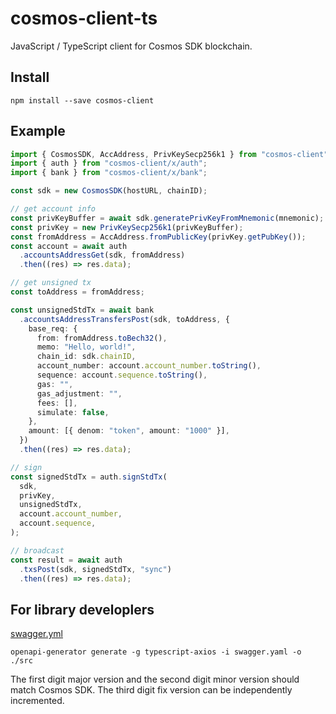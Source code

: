# cosmos-client-ts

JavaScript / TypeScript client for Cosmos SDK blockchain.

## Install

```shell
npm install --save cosmos-client
```

## Example

```typescript
import { CosmosSDK, AccAddress, PrivKeySecp256k1 } from "cosmos-client";
import { auth } from "cosmos-client/x/auth";
import { bank } from "cosmos-client/x/bank";

const sdk = new CosmosSDK(hostURL, chainID);

// get account info
const privKeyBuffer = await sdk.generatePrivKeyFromMnemonic(mnemonic);
const privKey = new PrivKeySecp256k1(privKeyBuffer);
const fromAddress = AccAddress.fromPublicKey(privKey.getPubKey());
const account = await auth
  .accountsAddressGet(sdk, fromAddress)
  .then((res) => res.data);

// get unsigned tx
const toAddress = fromAddress;

const unsignedStdTx = await bank
  .accountsAddressTransfersPost(sdk, toAddress, {
    base_req: {
      from: fromAddress.toBech32(),
      memo: "Hello, world!",
      chain_id: sdk.chainID,
      account_number: account.account_number.toString(),
      sequence: account.sequence.toString(),
      gas: "",
      gas_adjustment: "",
      fees: [],
      simulate: false,
    },
    amount: [{ denom: "token", amount: "1000" }],
  })
  .then((res) => res.data);

// sign
const signedStdTx = auth.signStdTx(
  sdk,
  privKey,
  unsignedStdTx,
  account.account_number,
  account.sequence,
);

// broadcast
const result = await auth
  .txsPost(sdk, signedStdTx, "sync")
  .then((res) => res.data);
```

## For library developlers

[swagger.yml](https://github.com/cosmos/cosmos-sdk/blob/master/client/lcd/swagger-ui/swagger.yaml)

```shell
openapi-generator generate -g typescript-axios -i swagger.yaml -o ./src
```

The first digit major version and the second digit minor version should match Cosmos SDK.
The third digit fix version can be independently incremented.